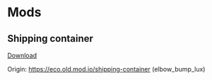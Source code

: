 # Mods

## Shipping container
[Download](Release/ShippingContainer/)

Origin:
https://eco.old.mod.io/shipping-container (elbow_bump_lux)